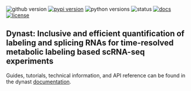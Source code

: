 ![github version](https://img.shields.io/badge/Version-0.0.1-informational)
[![pypi version](https://img.shields.io/pypi/v/dynast-release)](https://pypi.org/project/dynast-release/0.0.1/)
![python versions](https://img.shields.io/pypi/pyversions/dynast-release)
![status](https://github.com/aristoteleo/dynast-release/workflows/CI/badge.svg)
[![docs](https://readthedocs.org/projects/dynast-release/badge/?version=latest)](https://dynast-release.readthedocs.io/en/latest/?badge=latest)
[![license](https://img.shields.io/pypi/l/dynast-release)](LICENSE)

## Dynast: Inclusive and efficient quantification of labeling and splicing RNAs for time-resolved metabolic labeling based scRNA-seq experiments

Guides, tutorials, technical information, and API reference can be found in the dynast [documentation](https://dynast-release.readthedocs.io/en/latest/).
